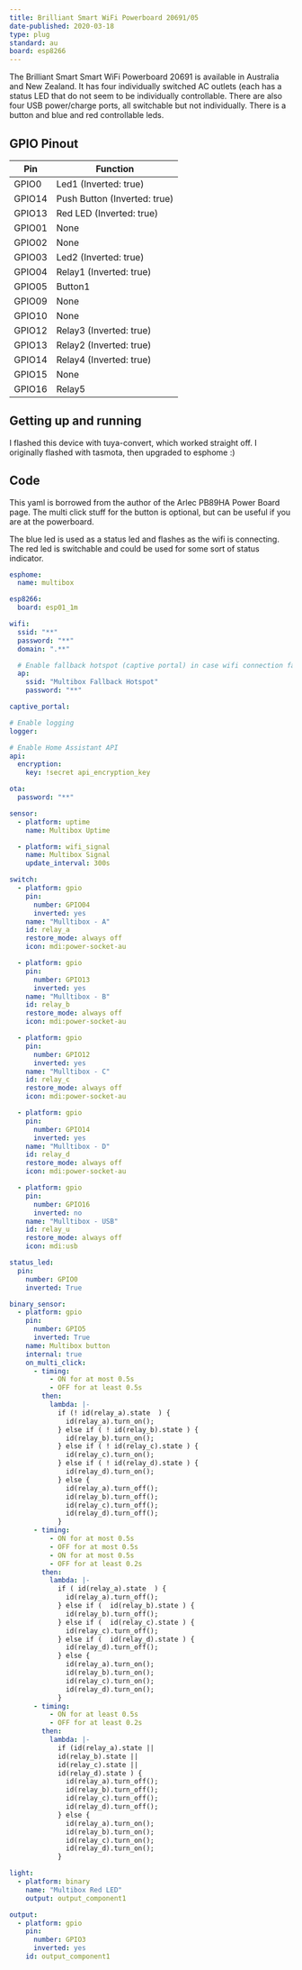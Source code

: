 ```yaml
---
title: Brilliant Smart WiFi Powerboard 20691/05
date-published: 2020-03-18
type: plug
standard: au
board: esp8266
---
```


The Brilliant Smart Smart WiFi Powerboard 20691 is available in Australia and New Zealand. It has four individually switched AC outlets (each has a status LED that do not seem to be individually controllable. There are also four USB power/charge ports, all switchable but not individually. There is a button and blue and red controllable leds.

## GPIO Pinout

| Pin    | Function                     |
| ------ | ---------------------------- |
| GPIO0  | Led1 (Inverted: true)        |
| GPIO14 | Push Button (Inverted: true) |
| GPIO13 | Red LED (Inverted: true)     |
| GPIO01 | None                         |
| GPIO02 | None                         |
| GPIO03 | Led2 (Inverted: true)        |
| GPIO04 | Relay1 (Inverted: true)      |
| GPIO05 | Button1                      |
| GPIO09 | None                         |
| GPIO10 | None                         |
| GPIO12 | Relay3 (Inverted: true)      |
| GPIO13 | Relay2 (Inverted: true)      |
| GPIO14 | Relay4 (Inverted: true)      |
| GPIO15 | None                         |
| GPIO16 | Relay5                       |

## Getting up and running

I flashed this device with tuya-convert, which worked straight off. I originally flashed with tasmota, then upgraded to esphome :)

## Code

This yaml is borrowed from the author of the Arlec PB89HA Power Board page. The multi click stuff for the button is optional, but can be useful if you are at the powerboard.

The blue led is used as a status led and flashes as the wifi is connecting. The red led is switchable and could be used for some sort of status indicator.

```yaml
esphome:
  name: multibox

esp8266:
  board: esp01_1m

wifi:
  ssid: "**"
  password: "**"
  domain: ".**"

  # Enable fallback hotspot (captive portal) in case wifi connection fails
  ap:
    ssid: "Multibox Fallback Hotspot"
    password: "**"

captive_portal:

# Enable logging
logger:

# Enable Home Assistant API
api:
  encryption:
    key: !secret api_encryption_key

ota:
  password: "**"

sensor:
  - platform: uptime
    name: Multibox Uptime

  - platform: wifi_signal
    name: Multibox Signal
    update_interval: 300s

switch:
  - platform: gpio
    pin:
      number: GPIO04
      inverted: yes
    name: "Mulltibox - A"
    id: relay_a
    restore_mode: always off
    icon: mdi:power-socket-au

  - platform: gpio
    pin:
      number: GPIO13
      inverted: yes
    name: "Mulltibox - B"
    id: relay_b
    restore_mode: always off
    icon: mdi:power-socket-au

  - platform: gpio
    pin:
      number: GPIO12
      inverted: yes
    name: "Mulltibox - C"
    id: relay_c
    restore_mode: always off
    icon: mdi:power-socket-au

  - platform: gpio
    pin:
      number: GPIO14
      inverted: yes
    name: "Mulltibox - D"
    id: relay_d
    restore_mode: always off
    icon: mdi:power-socket-au

  - platform: gpio
    pin:
      number: GPIO16
      inverted: no
    name: "Mulltibox - USB"
    id: relay_u
    restore_mode: always off
    icon: mdi:usb

status_led:
  pin:
    number: GPIO0
    inverted: True

binary_sensor:
  - platform: gpio
    pin:
      number: GPIO5
      inverted: True
    name: Multibox button
    internal: true
    on_multi_click:
      - timing:
          - ON for at most 0.5s
          - OFF for at least 0.5s
        then:
          lambda: |-
            if (! id(relay_a).state  ) {
              id(relay_a).turn_on();
            } else if ( ! id(relay_b).state ) {
              id(relay_b).turn_on();
            } else if ( ! id(relay_c).state ) {
              id(relay_c).turn_on();
            } else if ( ! id(relay_d).state ) {
              id(relay_d).turn_on();
            } else {
              id(relay_a).turn_off();
              id(relay_b).turn_off();
              id(relay_c).turn_off();
              id(relay_d).turn_off();
            }
      - timing:
          - ON for at most 0.5s
          - OFF for at most 0.5s
          - ON for at most 0.5s
          - OFF for at least 0.2s
        then:
          lambda: |-
            if ( id(relay_a).state  ) {
              id(relay_a).turn_off();
            } else if (  id(relay_b).state ) {
              id(relay_b).turn_off();
            } else if (  id(relay_c).state ) {
              id(relay_c).turn_off();
            } else if (  id(relay_d).state ) {
              id(relay_d).turn_off();
            } else {
              id(relay_a).turn_on();
              id(relay_b).turn_on();
              id(relay_c).turn_on();
              id(relay_d).turn_on();
            }
      - timing:
          - ON for at least 0.5s
          - OFF for at least 0.2s
        then:
          lambda: |-
            if (id(relay_a).state ||
            id(relay_b).state ||
            id(relay_c).state ||
            id(relay_d).state ) {
              id(relay_a).turn_off();
              id(relay_b).turn_off();
              id(relay_c).turn_off();
              id(relay_d).turn_off();
            } else {
              id(relay_a).turn_on();
              id(relay_b).turn_on();
              id(relay_c).turn_on();
              id(relay_d).turn_on();
            }

light:
  - platform: binary
    name: "Multibox Red LED"
    output: output_component1

output:
  - platform: gpio
    pin:
      number: GPIO3
      inverted: yes
    id: output_component1
```
